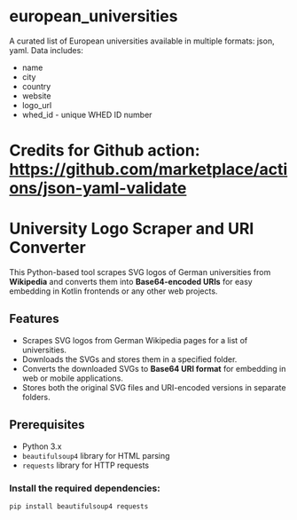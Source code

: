 # european_universities
A curated list of European universities available in multiple formats: json, yaml.
Data includes:
 - name
 - city
 - country
 - website
 - logo_url
 - whed_id - unique WHED ID number 

Credits for Github action: 
https://github.com/marketplace/actions/json-yaml-validate
=======
# University Logo Scraper and URI Converter

This Python-based tool scrapes SVG logos of German universities from **Wikipedia** and converts them into **Base64-encoded URIs** for easy embedding in Kotlin frontends or any other web projects.

## Features

- Scrapes SVG logos from German Wikipedia pages for a list of universities.
- Downloads the SVGs and stores them in a specified folder.
- Converts the downloaded SVGs to **Base64 URI format** for embedding in web or mobile applications.
- Stores both the original SVG files and URI-encoded versions in separate folders.

## Prerequisites

- Python 3.x
- `beautifulsoup4` library for HTML parsing
- `requests` library for HTTP requests

### Install the required dependencies:

```bash
pip install beautifulsoup4 requests
```
